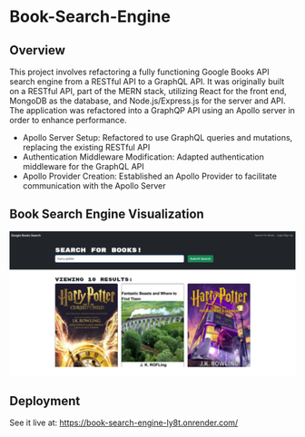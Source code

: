 # Book-Search-Engine
## Overview

This project involves refactoring a fully functioning Google Books API search engine from a RESTful API to a GraphQL API. It was originally built on a RESTful API, part of the MERN stack, utilizing React for the front end, MongoDB as the database, and Node.js/Express.js for the server and API. The application was refactored into a GraphQP API using an Apollo server in order to enhance performance.
- Apollo Server Setup: Refactored to use GraphQL queries and mutations, replacing the existing RESTful API
- Authentication Middleware Modification: Adapted authentication middleware for the GraphQL API
- Apollo Provider Creation: Established an Apollo Provider to facilitate communication with the Apollo Server


## Book Search Engine Visualization

![screenshot](./client/src/assets/booksearchengine.png)

## Deployment
See it live at: https://book-search-engine-ly8t.onrender.com/
